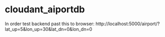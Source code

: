 # cloudant_aiportdb
In order test backend past this to browser: http://localhost:5000/airport/?lat_up=5&lon_up=30&lat_dn=0&lon_dn=0
